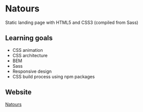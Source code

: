 # Natours

Static landing page with HTML5 and CSS3 (compiled from Sass)

## Learning goals

- CSS animation
- CSS architecture
- BEM
- Sass
- Responsive design
- CSS build process using npm packages

## Website

[Natours](https://daxwann.github.io/Natours/)
